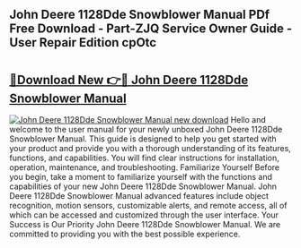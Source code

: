 ## John Deere 1128Dde Snowblower Manual PDf Free Download - Part-ZJQ Service Owner Guide - User Repair Edition cpOtc

# <h2><a href="http://bc89962.oget.top/?id=John+Deere+1128Dde+Snowblower+Manual">🔗Download New 👉🔴 John Deere 1128Dde Snowblower Manual</a></h2>

[![John Deere 1128Dde Snowblower Manual new download](https://i.imgur.com/5g1atiW.png)](http://bc89962.oget.top/?id=John+Deere+1128Dde+Snowblower+Manual)
Hello and welcome to the user manual for your newly unboxed John Deere 1128Dde Snowblower Manual. This guide is designed to help you get started with your product and provide you with a thorough understanding of its features, functions, and capabilities. You will find clear instructions for installation, operation, maintenance, and troubleshooting. Familiarize Yourself Before you begin, take a moment to familiarize yourself with the functions and capabilities of your new John Deere 1128Dde Snowblower Manual. John Deere 1128Dde Snowblower Manual advanced features include object recognition, motion sensors, customizable alerts, and remote access, all of which can be accessed and customized through the user interface. Your Success is Our Priority John Deere 1128Dde Snowblower Manual. We are committed to providing you with the best possible experience.
